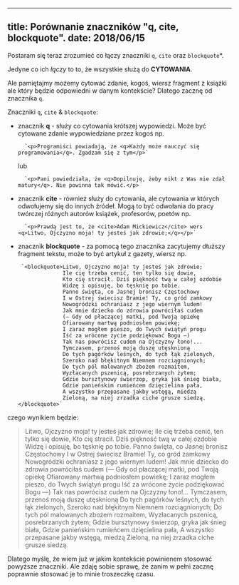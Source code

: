 ----
title: Porównanie znaczników "q, cite, blockquote".
date: 2018/06/15
----

Postaram się teraz zrozumieć co łączy znaczniki `q`, `cite` oraz `blockquote`*.

Jedyne co ich _łączy_ to to, że wszystkie służą do **CYTOWANIA**.

Ale pamiętajmy możemy cytować zdanie, kogoś, wiersz fragment z książki ale który
będzie odpowiedni w danym kontekście? Dlatego zacznę od znacznika `q`.

Znaczniki `q`, `cite` & `blockquote`:

* znacznik **q** - służy co cytowania krótszej wypowiedzi. Może być cytowane
    zdanie wypowiedziane przez kogoś np.

        `<p>Programiści powiadają, że <q>Każdy może nauczyć się programowania</q>. Zgadzam się z tym</p>`

    lub

        `<p>Pani powiedziała, że <q>Dopilnuję, żeby nikt z Was nie zdał matury</q>. Nie powinna tak mówić.</p>

* znacznik **cite** - również służy do cytowania, ale cytowania w których
    odwołujemy się do innych źródeł. Mogą to być odwołania do pracy twórczej
    różnych autorów książek, profesorów, poetów np.

        `<p>Prawdą jest to, że <cite>Adam Mickiewicz</cite> wers <q>Litwo, Ojczyzno moja! ty jesteś jak zdrowie;</q></p>`

* znacznik **blockquote** - za pomocą tego znacznika zacytujemy dłuższy
    fragment tekstu, może to być artykuł z gazety, wiersz np.

       `<blockquote>Litwo, Ojczyzno moja! ty jesteś jak zdrowie;
                    Ile cię trzeba cenić, ten tylko się dowie,
                    Kto cię stracił. Dziś piękność twą w całej ozdobie
                    Widzę i opisuję, bo tęsknię po tobie.
                    Panno święta, co Jasnej bronisz Częstochowy
                    I w Ostrej świecisz Bramie! Ty, co gród zamkowy
                    Nowogródzki ochraniasz z jego wiernym ludem!
                    Jak mnie dziecko do zdrowia powróciłaś cudem
                    (— Gdy od płaczącej matki, pod Twoją opiekę
                    Ofiarowany martwą podniosłem powiekę;
                    I zaraz mogłem pieszo, do Twych świątyń progu
                    Iść za wrócone życie podziękować Bogu —)
                    Tak nas powrócisz cudem na Ojczyzny łono!...
                    Tymczasem, przenoś moją duszę utęsknioną
                    Do tych pagórków leśnych, do tych łąk zielonych,
                    Szeroko nad błękitnym Niemnem rozciągnionych;
                    Do tych pól malowanych zbożem rozmaitem,
                    Wyzłacanych pszenicą, posrebrzanych żytem;
                    Gdzie bursztynowy świerzop, gryka jak śnieg biała,
                    Gdzie panieńskim rumieńcem dzięcielina pała,
                    A wszystko przepasane jakby wstęgą, miedzą
                    Zieloną, na niej zrzadka ciche grusze siedzą.</blockquote>`

czego wynikiem będzie:

 <blockquote>        Litwo, Ojczyzno moja! ty jesteś jak zdrowie;
                        Ile cię trzeba cenić, ten tylko się dowie,
                        Kto cię stracił. Dziś piękność twą w całej ozdobie
                        Widzę i opisuję, bo tęsknię po tobie.
                        Panno święta, co Jasnej bronisz Częstochowy
                        I w Ostrej świecisz Bramie! Ty, co gród zamkowy
                        Nowogródzki ochraniasz z jego wiernym ludem!
                        Jak mnie dziecko do zdrowia powróciłaś cudem
                        (— Gdy od płaczącej matki, pod Twoją opiekę
                        Ofiarowany martwą podniosłem powiekę;
                        I zaraz mogłem pieszo, do Twych świątyń progu
                        Iść za wrócone życie podziękować Bogu —)
                        Tak nas powrócisz cudem na Ojczyzny łono!...
                        Tymczasem, przenoś moją duszę utęsknioną
                        Do tych pagórków leśnych, do tych łąk zielonych,
                        Szeroko nad błękitnym Niemnem rozciągnionych;
                        Do tych pól malowanych zbożem rozmaitem,
                        Wyzłacanych pszenicą, posrebrzanych żytem;
                        Gdzie bursztynowy świerzop, gryka jak śnieg biała,
                        Gdzie panieńskim rumieńcem dzięcielina pała,
                        A wszystko przepasane jakby wstęgą, miedzą
                        Zieloną, na niej zrzadka ciche grusze siedzą.</blockquote>




Dlatego myślę, że wiem już w jakim kontekście powinienem stosować
powyższe znaczniki. Ale zdaję sobie sprawę, że zanim w pełni zacznę
poprawnie stosować je to minie troszeczkę czasu.


